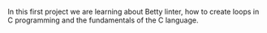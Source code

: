 In this first project we are learning about Betty linter, how to create loops in C programming and the fundamentals of the C language.
